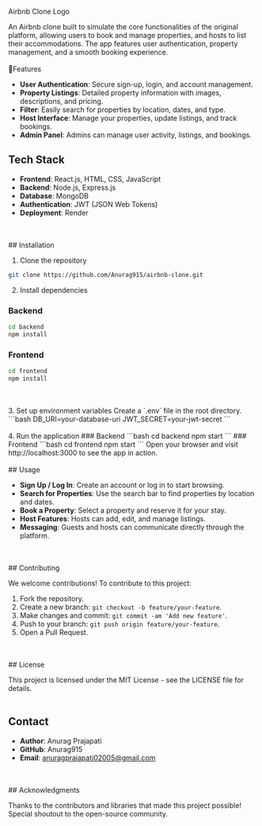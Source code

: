 Airbnb Clone
<a src="https://www.google.com/url?sa=i&url=https%3A%2F%2Fwww.stratosjets.com%2Fblog%2Fairbnb-statistics%2F&psig=AOvVaw05uYwLtQSviTFHpNO7n2xF&ust=1737622106748000&source=images&cd=vfe&opi=89978449&ved=0CBQQjRxqFwoTCPiE-Pr4iIsDFQAAAAAdAAAAABAE">Logo</a>



An Airbnb clone built to simulate the core functionalities of the original platform, allowing users to book and manage properties, and hosts to list their accommodations. The app features user authentication, property management, and a smooth booking experience.
<br/>
<br/>
🚀Features
* **User Authentication**: Secure sign-up, login, and account management.
* **Property Listings**: Detailed property information with images, descriptions, and pricing.
* **Filter**: Easily search for properties by location, dates, and type.
* **Host Interface**: Manage your properties, update listings, and track bookings.
* **Admin Panel**: Admins can manage user activity, listings, and bookings.

## Tech Stack
* **Frontend**: React.js, HTML, CSS, JavaScript
* **Backend**: Node.js, Express.js
* **Database**: MongoDB
* **Authentication**: JWT (JSON Web Tokens)
* **Deployment**: Render
<br/>
<br/>
## Installation

1. Clone the repository
```bash
git clone https://github.com/Anurag915/airbnb-clone.git
```
2. Install dependencies
### Backend
```bash
cd backend
npm install
```
### Frontend
```bash
cd frontend
npm install
```
<br/>
<br/>
3. Set up environment variables
Create a `.env` file in the root directory.
```bash
DB_URI=your-database-uri
JWT_SECRET=your-jwt-secret
```
<br/>
<br/>
4. Run the application
### Backend
```bash
cd backend
npm start
```
### Frontend
```bash
cd frontend
npm start
```
Open your browser and visit http://localhost:3000 to see the app in action.
<br/>
<br/>
## Usage

* **Sign Up / Log In**: Create an account or log in to start browsing.
* **Search for Properties**: Use the search bar to find properties by location and dates.
* **Book a Property**: Select a property and reserve it for your stay.
* **Host Features**: Hosts can add, edit, and manage listings.
* **Messaging**: Guests and hosts can communicate directly through the platform.
<br/>
<br/>
## Contributing

We welcome contributions! To contribute to this project:

1. Fork the repository.
2. Create a new branch: `git checkout -b feature/your-feature`.
3. Make changes and commit: `git commit -am 'Add new feature'`.
4. Push to your branch: `git push origin feature/your-feature`.
5. Open a Pull Request.
<br/>
<br/>
## License

This project is licensed under the MIT License - see the LICENSE file for details.
<br/>
<br/>
## Contact

* **Author**: Anurag Prajapati
* **GitHub**: Anurag915
* **Email**: anuragprajapati02005@gmail.com
<br/>
<br/>
## Acknowledgments

Thanks to the contributors and libraries that made this project possible!
Special shoutout to the open-source community.


